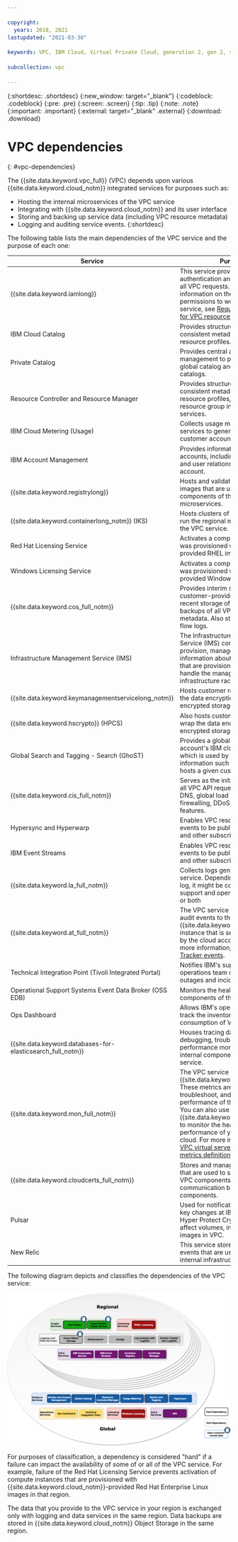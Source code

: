 ```yaml
---

copyright:
  years: 2018, 2021
lastupdated: "2021-03-30"

keywords: VPC, IBM Cloud, Virtual Private Cloud, generation 2, gen 2, system dependencies, dependencies, hard dependency

subcollection: vpc

---
```


{:shortdesc: .shortdesc}
{:new_window: target="_blank"}
{:codeblock: .codeblock}
{:pre: .pre}
{:screen: .screen}
{:tip: .tip}
{:note: .note}
{:important: .important}
{:external: target="_blank" .external}
{:download: .download}

# VPC dependencies
{: #vpc-dependencies}

The {{site.data.keyword.vpc_full}} (VPC) depends upon various {{site.data.keyword.cloud_notm}} integrated services for purposes such as:

* Hosting the internal microservices of the VPC service
* Integrating with {{site.data.keyword.cloud_notm}} and its user interface
* Storing and backing up service data (including VPC resource metadata)
* Logging and auditing service events.
{:shortdesc}


The following table lists the main dependencies of the VPC service and the purpose of each one:

| Service | Purpose |
| ------- | ------- |
| {{site.data.keyword.iamlong}} | This service provides authentication and authorization for all VPC requests. For more information on the required IAM permissions to work with the service, see [Required permissions for VPC resources](/docs/vpc?topic=vpc-resource-authorizations-required-for-api-and-cli-calls). |
| IBM Cloud Catalog | Provides structured, globally consistent metadata for VPC resource profiles. |
| Private Catalog | Provides central access management to products in the global catalog and your own catalogs. |
| Resource Controller and Resource Manager | Provides structured, globally-consistent metadata for VPC resource profiles, resource quota, resource group information for VPC services. |
| IBM Cloud Metering (Usage) | Collects usage metrics on the VPC services to generate bills for customer accounts. |
| IBM Account Management | Provides information on customer accounts, including entitlements and user relationships within the account. |
| {{site.data.keyword.registrylong}} | Hosts and validates the container images that are used by the internal components of the VPC microservices. |
| {{site.data.keyword.containerlong_notm}} (IKS) | Hosts clusters of containers that run the regional microservices of the VPC service. |
| Red Hat Licensing Service | Activates a compute instance that was provisioned with an IBM-provided RHEL image. |
| Windows Licensing Service | Activates a compute instance that was provisioned with an IBM-provided Windows image. |
| {{site.data.keyword.cos_full_notm}} | Provides interim storage of customer-provided VPC images, recent storage of log data, and backups of all VPC resource metadata. Also stores collected flow logs. |
| Infrastructure Management Service (IMS) | The Infrastructure Management Service (IMS) component is used to provision, manage and show information about storage volumes that are provisioned by VPC, and handle the management of our infrastructure racks. |
| {{site.data.keyword.keymanagementservicelong_notm}} | Hosts customer root keys that wrap the data encryption keys for encrypted storage. |
| {{site.data.keyword.hscrypto}} (HPCS) | Also hosts customer root keys that wrap the data encryption keys for encrypted storage. |
| Global Search and Tagging - Search (GhoST) | Provides a global view of an account's IBM cloud resources, which is used by VPC to retrieve information such as which IBM KMS hosts a given customer root key. |
| {{site.data.keyword.cis_full_notm}} | Serves as the inital ingress layer for all VPC API requests, providing DNS, global load balancing, firewalling, DDoS and other security features. |
| Hypersync and Hyperwarp | Enables VPC resource and lifecycle events to be published to GhoST and other subscribers. |
| IBM Event Streams | Enables VPC resource and lifecycle events to be published to GhoST and other subscribers. |
| {{site.data.keyword.la_full_notm}} | Collects logs generated by the VPC service. Depending on the type of log, it might be consumed by IBM support and operations, customers, or both |
| {{site.data.keyword.at_full_notm}} | The VPC service forwards service audit events to the {{site.data.keyword.at_full}} instance that is set up in the region by the cloud account owner. For more information, see [Activity Tracker events](/docs/vpc?topic=vpc-at-events). |
| Technical Integration Point (Tivoli Integrated Portal) | Notifies IBM's support and operations team of VPC service outages and incidents. |
| Operational Support Systems Event Data Broker (OSS EDB) | Monitors the health of the internal components of the VPC service. |
| Ops Dashboard | Allows IBM's operations team to track the inventory and consumption of VPC resources. |
| {{site.data.keyword.databases-for-elasticsearch_full_notm}} | Houses tracing data that is used for debugging, troubleshooting, and performance monitoring of the internal components of the VPC service. |
| {{site.data.keyword.mon_full_notm}} | The VPC service sends metrics to {{site.data.keyword.mon_full}}. These metrics are used to debug, troubleshoot, and monitor performance of the VPC service. You can also use {{site.data.keyword.mon_full_notm}} to monitor the health and performance of your virtual private cloud. For more information, see [VPC virtual server instances metrics definitions](/docs/cloud-infrastructure?topic=cloud-infrastructure-vpc-sysdig-metrics). |
| {{site.data.keyword.cloudcerts_full_notm}} | Stores and manages certificates that are used to securely deploy VPC components, and to secure communication between VPC components. |
| Pulsar | Used for notification of encryption key changes at IBM Key Protect or Hyper Protect Crypto Services that affect volumes, instances, or images in VPC. |
| New Relic | This service stores a set of metrics events that are used by IBM's internal infrastructure team. |


The following diagram depicts and classifies the dependencies of the VPC service:

![VPC Dependency Diagram](images/vpc-dependencies.png)

For purposes of classification, a dependency is considered "hard" if a failure can impact the
availability of some of or all of the VPC service. For example, failure of the Red Hat Licensing Service prevents activation of compute instances that are provisioned with {{site.data.keyword.cloud_notm}}-provided Red Hat Enterprise Linux images in that region.

The data that you provide to the VPC service in your region is exchanged only with logging and
data services in the same region. Data backups are stored in {{site.data.keyword.cloud_notm}} Object Storage in the same region.

<!-- Acrolinx = 89 -->

